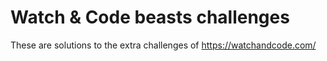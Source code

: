 # Watch & Code beasts challenges
These are solutions to the extra challenges of https://watchandcode.com/
